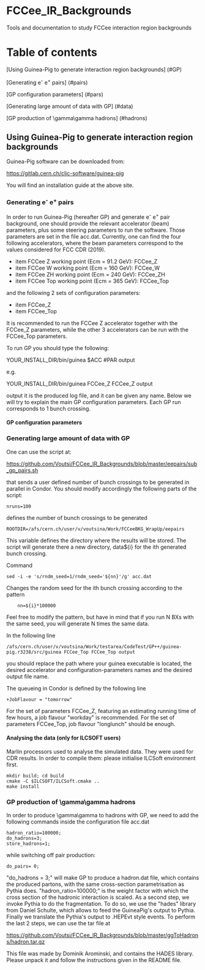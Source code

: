 # FCCee_IR_Backgrounds
Tools and documentation to study FCCee interaction region backgrounds
# Table of contents
[Using Guinea-Pig to generate interaction region backgrounds] (#GP)

[Generating e<sup>-</sup> e<sup>+</sup> pairs] (#pairs)

[GP configuration parameters] (#pars)

[Generating large amount of data with GP] (#data)

[GP production of \gamma\gamma hadrons]  (#hadrons)




## Using Guinea-Pig to generate interaction region backgrounds <a name="GP"></a>


Guinea-Pig software can be downloaded from:

https://gitlab.cern.ch/clic-software/guinea-pig

You will find an installation guide at the above site.


### Generating e<sup>-</sup> e<sup>+</sup> pairs <a name="pairs"></a>

In order to run Guinea-Pig (hereafter GP) and generate e<sup>-</sup> e<sup>+</sup> pair background, one should provide the relevant accelerator (beam) parameters, plus some steering parameters to run the software. Those parameters are set in the file acc.dat.
Currently, one can find the four following accelerators, where the beam parameters correspond to the values considered for FCC CDR (2019).
- item FCCee Z working point (Ecm = 91.2 GeV): FCCee_Z
- item FCCee W working point (Ecm = 160 GeV): FCCee_W
- item FCCee ZH working point (Ecm = 240 GeV): FCCee_ZH
- item FCCee Top working point (Ecm = 365 GeV): FCCee_Top

and the following 2 sets of configuration parameters:
- item FCCee_Z
- item FCCee_Top

It is recommended to run the FCCee Z accelerator together with the FCCee_Z parameters, while the other 3 accelerators can be run with the FCCee_Top parameters.

To run GP you should type the following:

YOUR_INSTALL_DIR/bin/guinea $ACC #PAR output

e.g.

YOUR_INSTALL_DIR/bin/guinea FCCee_Z FCCee_Z output

output it is the produced log file, and it can be given any name. Below we will try to explain the main GP configuration parameters. Each GP run corresponds to 1 bunch crossing.

<a name="pars"></a>
#### GP configuration parameters

<a name="data"></a>
### Generating large amount of data with GP

One can use the script at:

https://github.com/Voutsi/FCCee_IR_Backgrounds/blob/master/eepairs/sub_gp_pairs.sh

that sends a user defined number of bunch crossings to be generated in parallel in Condor. You should modify accordingly the following parts of the script:


```shell
nruns=100
```
defines the number of bunch crossings to be generated

```shell
ROOTDIR=/afs/cern.ch/user/v/voutsina/Work/FCCeeBKG_WrapUp/eepairs
```
This variable defines the directory where the results will be stored. The script will generate there a new directory, data${i} for the ith generated bunch crossing.

Command
```shell
sed -i -e 's/rndm_seed=1/rndm_seed='${nn}'/g' acc.dat
```
Changes the random seed for the ith bunch crossing according to the pattern
```shell
    nn=${i}*100000
```
Feel free to modify the pattern, but have in mind that if you run N BXs with the same seed, you will generate N times the same data.

In the following line
```shell
/afs/cern.ch/user/v/voutsina/Work/testarea/CodeTest/GP++/guinea-pig.r3238/src/guinea FCCee_Top FCCee_Top output
```
you should replace the path where your guinea executable is located, the desired accelerator and configuration-parameters names and the desired output file name.

The queueing in Condor is defined by the following line
```shell
+JobFlavour = "tomorrow"
```
For the set of parameters FCCee_Z, featuring an estimating running time of few hours, a job flavour "workday" is recommended. For the  set of parameters FCCee_Top, job flavour "longlunch" should be enough.

#### Analysing the data (only for ILCSOFT users)

Marlin processors used to analyse the simulated data. They were used for CDR results.
In order to compile them: please initialise ILCSoft environment first.

```shell
mkdir build; cd build
cmake -C $ILCSOFT/ILCSoft.cmake ..
make install
```

<a name="hadrons"></a>
### GP production of \gamma\gamma hadrons

In order to produce \gamma\gamma to hadrons with GP, we need to add the following commands inside the configuration file acc.dat

```shell
hadron_ratio=100000;
do_hadrons=3;
store_hadrons=1;
```
while switching off pair production:
```shell
do_pairs= 0;
```

"do_hadrons = 3;" will make GP to produce a hadron.dat file, which contains the produced partons, with the same cross-section parametrisation as Pythia does. "hadron_ratio=100000;" is the weight factor with which the cross section of the
hadronic interaction is scaled. As a second step, we invoke Pythia to do the fragmentation. To do so, we use the "hades" library from Daniel Schulte, which allows to feed the GuineaPig's output to Pythia. Finally we translate the Pythia's output to .HEPEvt style events. To perform the last 2 steps, we can use the tar file at

https://github.com/Voutsi/FCCee_IR_Backgrounds/blob/master/ggToHadrons/hadron.tar.gz

This file was made by Dominik Arominski, and contains the HADES library. Please unpack it and follow the instructions given in the README file.
